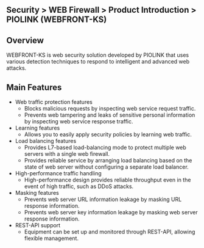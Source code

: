 ## Security > WEB Firewall > Product Introduction > PIOLINK (WEBFRONT-KS)

## Overview

WEBFRONT-KS is web security solution developed by PIOLINK that uses various detection techniques to respond to intelligent and advanced web attacks.

## Main Features

* Web traffic protection features
    * Blocks malicious requests by inspecting web service request traffic.
    * Prevents web tampering and leaks of sensitive personal information by inspecting web service response traffic.
* Learning features
    * Allows you to easily apply security policies by learning web traffic.
* Load balancing features
    * Provides L7-based load-balancing mode to protect multiple web servers with a single web firewall.
    * Provides reliable service by arranging load balancing based on the state of web server without configuring a separate load balancer.
* High-performance traffic handling
    * High-performance design provides reliable throughput even in the event of high traffic, such as DDoS attacks.
* Masking features
    * Prevents web server URL information leakage by masking URL response information.
    * Prevents web server key information leakage by masking web server response information.
* REST-API support
    * Equipment can be set up and monitored through REST-API, allowing flexible management.
